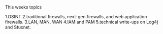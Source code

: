 
This weeks topics

1.OSINT
2.traditional firewalls, next-gen firewalls, and web application firewalls.
3.LAN, MAN, WAN
4.IAM and PAM
5.technical write-ups on Log4j and Stuxnet.

